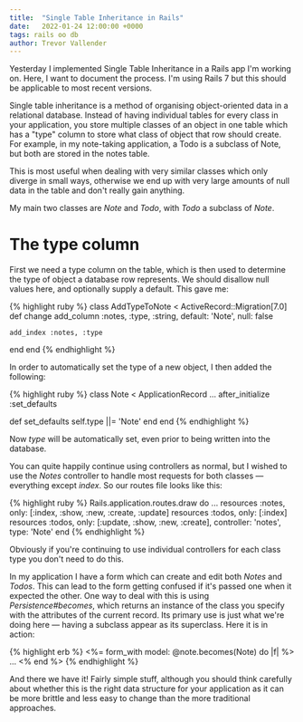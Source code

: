 ```yaml
---
title:  "Single Table Inheritance in Rails"
date:   2022-01-24 12:00:00 +0000
tags: rails oo db
author: Trevor Vallender
---
```


Yesterday I implemented Single Table Inheritance in a Rails app I'm working on.
Here, I want to document the process. I'm using Rails 7 but this should be
applicable to most recent versions.

Single table inheritance is a method of organising object-oriented data in a
relational database. Instead of having individual tables for every class in your
application, you store multiple classes of an object in one table which has a
"type" column to store what class of object that row should create. For example,
in my note-taking application, a Todo is a subclass of Note, but both are stored
in the notes table.

This is most useful when dealing with very similar classes which only diverge in
small ways, otherwise we end up with very large amounts of null data in the
table and don't really gain anything.

My main two classes are *Note* and *Todo*, with *Todo* a subclass of *Note*.

# The type column

First we need a type column on the table, which is then used to determine the type of object a database row represents. We should disallow null values here, and optionally supply a default. This gave me:

{% highlight ruby %}
class AddTypeToNote < ActiveRecord::Migration[7.0]
  def change
    add_column :notes, :type, :string, default: 'Note', null: false

    add_index :notes, :type
  end
end
{% endhighlight %}

In order to automatically set the type of a new object, I then added the
following:

{% highlight ruby %}
class Note < ApplicationRecord
  ...
  after_initialize :set_defaults

  def set_defaults
    self.type ||= 'Note'
  end
end
{% endhighlight %}

Now *type* will be automatically set, even prior to being written into the
database.

You can quite happily continue using controllers as normal, but I wished to use
the *Notes* controller to handle most requests for both classes — everything
except *index*. So our routes file looks like this:

{% highlight ruby %}
Rails.application.routes.draw do
  ...
  resources :notes, only: [:index, :show, :new, :create, :update]
  resources :todos, only: [:index]
  resources :todos, only: [:update, :show, :new, :create], controller: 'notes', type: 'Note'
end
{% endhighlight %}

Obviously if you're continuing to use individual controllers for each class type
you don't need to do this.

In my application I have a form which can create and edit both *Notes* and
*Todos*. This can lead to the form getting confused if it's passed one when it
expected the other. One way to deal with this is using *Persistence#becomes*,
which returns an instance of the class you specify with the attributes of the
current record. Its primary use is just what we're doing here — having a
subclass appear as its superclass. Here it is in action:

{% highlight erb %}
<%= form_with model: @note.becomes(Note) do |f| %>
...
<% end %>
{% endhighlight %}

And there we have it! Fairly simple stuff, although you should think carefully
about whether this is the right data structure for your application as it can be
more brittle and less easy to change than the more traditional approaches.
